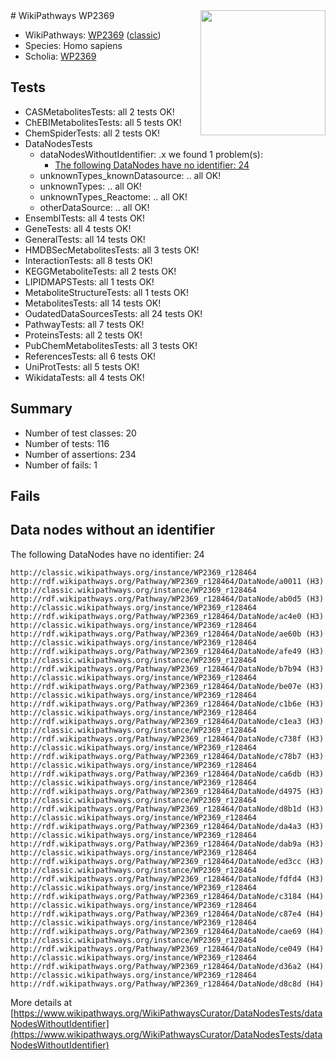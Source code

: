 <img style="float: right; width: 200px" src="https://upload.wikimedia.org/wikipedia/commons/thumb/8/83/Wplogo_with_text_500.png/640px-Wplogo_with_text_500.png" />
# WikiPathways WP2369

* WikiPathways: [WP2369](https://wikipathways.org/pathways/WP2369) ([classic](https://classic.wikipathways.org/instance/WP2369))
* Species: Homo sapiens
* Scholia: [WP2369](https://scholia.toolforge.org/wikipathways/WP2369)
## Tests
* CASMetabolitesTests: all 2 tests OK!
* ChEBIMetabolitesTests: all 5 tests OK!
* ChemSpiderTests: all 2 tests OK!
* DataNodesTests
    * dataNodesWithoutIdentifier: .x we found 1 problem(s):
        * [The following DataNodes have no identifier: 24](#8792c4b3)
    * unknownTypes_knownDatasource: .. all OK!
    * unknownTypes: .. all OK!
    * unknownTypes_Reactome: .. all OK!
    * otherDataSource: .. all OK!
* EnsemblTests: all 4 tests OK!
* GeneTests: all 4 tests OK!
* GeneralTests: all 14 tests OK!
* HMDBSecMetabolitesTests: all 3 tests OK!
* InteractionTests: all 8 tests OK!
* KEGGMetaboliteTests: all 2 tests OK!
* LIPIDMAPSTests: all 1 tests OK!
* MetaboliteStructureTests: all 1 tests OK!
* MetabolitesTests: all 14 tests OK!
* OudatedDataSourcesTests: all 24 tests OK!
* PathwayTests: all 7 tests OK!
* ProteinsTests: all 2 tests OK!
* PubChemMetabolitesTests: all 3 tests OK!
* ReferencesTests: all 6 tests OK!
* UniProtTests: all 5 tests OK!
* WikidataTests: all 4 tests OK!


## Summary

* Number of test classes: 20
* Number of tests: 116
* Number of assertions: 234
* Number of fails: 1

## Fails

<a name="8792c4b3" />

## Data nodes without an identifier

The following DataNodes have no identifier: 24
```
http://classic.wikipathways.org/instance/WP2369_r128464 http://rdf.wikipathways.org/Pathway/WP2369_r128464/DataNode/a0011 (H3)
http://classic.wikipathways.org/instance/WP2369_r128464 http://rdf.wikipathways.org/Pathway/WP2369_r128464/DataNode/ab0d5 (H3)
http://classic.wikipathways.org/instance/WP2369_r128464 http://rdf.wikipathways.org/Pathway/WP2369_r128464/DataNode/ac4e0 (H3)
http://classic.wikipathways.org/instance/WP2369_r128464 http://rdf.wikipathways.org/Pathway/WP2369_r128464/DataNode/ae60b (H3)
http://classic.wikipathways.org/instance/WP2369_r128464 http://rdf.wikipathways.org/Pathway/WP2369_r128464/DataNode/afe49 (H3)
http://classic.wikipathways.org/instance/WP2369_r128464 http://rdf.wikipathways.org/Pathway/WP2369_r128464/DataNode/b7b94 (H3)
http://classic.wikipathways.org/instance/WP2369_r128464 http://rdf.wikipathways.org/Pathway/WP2369_r128464/DataNode/be07e (H3)
http://classic.wikipathways.org/instance/WP2369_r128464 http://rdf.wikipathways.org/Pathway/WP2369_r128464/DataNode/c1b6e (H3)
http://classic.wikipathways.org/instance/WP2369_r128464 http://rdf.wikipathways.org/Pathway/WP2369_r128464/DataNode/c1ea3 (H3)
http://classic.wikipathways.org/instance/WP2369_r128464 http://rdf.wikipathways.org/Pathway/WP2369_r128464/DataNode/c738f (H3)
http://classic.wikipathways.org/instance/WP2369_r128464 http://rdf.wikipathways.org/Pathway/WP2369_r128464/DataNode/c78b7 (H3)
http://classic.wikipathways.org/instance/WP2369_r128464 http://rdf.wikipathways.org/Pathway/WP2369_r128464/DataNode/ca6db (H3)
http://classic.wikipathways.org/instance/WP2369_r128464 http://rdf.wikipathways.org/Pathway/WP2369_r128464/DataNode/d4975 (H3)
http://classic.wikipathways.org/instance/WP2369_r128464 http://rdf.wikipathways.org/Pathway/WP2369_r128464/DataNode/d8b1d (H3)
http://classic.wikipathways.org/instance/WP2369_r128464 http://rdf.wikipathways.org/Pathway/WP2369_r128464/DataNode/da4a3 (H3)
http://classic.wikipathways.org/instance/WP2369_r128464 http://rdf.wikipathways.org/Pathway/WP2369_r128464/DataNode/dab9a (H3)
http://classic.wikipathways.org/instance/WP2369_r128464 http://rdf.wikipathways.org/Pathway/WP2369_r128464/DataNode/ed3cc (H3)
http://classic.wikipathways.org/instance/WP2369_r128464 http://rdf.wikipathways.org/Pathway/WP2369_r128464/DataNode/fdfd4 (H3)
http://classic.wikipathways.org/instance/WP2369_r128464 http://rdf.wikipathways.org/Pathway/WP2369_r128464/DataNode/c3184 (H4)
http://classic.wikipathways.org/instance/WP2369_r128464 http://rdf.wikipathways.org/Pathway/WP2369_r128464/DataNode/c87e4 (H4)
http://classic.wikipathways.org/instance/WP2369_r128464 http://rdf.wikipathways.org/Pathway/WP2369_r128464/DataNode/cae69 (H4)
http://classic.wikipathways.org/instance/WP2369_r128464 http://rdf.wikipathways.org/Pathway/WP2369_r128464/DataNode/ce049 (H4)
http://classic.wikipathways.org/instance/WP2369_r128464 http://rdf.wikipathways.org/Pathway/WP2369_r128464/DataNode/d36a2 (H4)
http://classic.wikipathways.org/instance/WP2369_r128464 http://rdf.wikipathways.org/Pathway/WP2369_r128464/DataNode/d8c8d (H4)
```

More details at [https://www.wikipathways.org/WikiPathwaysCurator/DataNodesTests/dataNodesWithoutIdentifier](https://www.wikipathways.org/WikiPathwaysCurator/DataNodesTests/dataNodesWithoutIdentifier)

